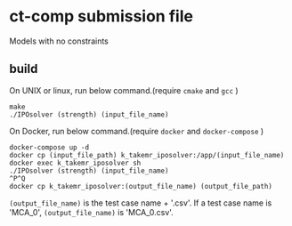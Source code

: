 # ct-comp submission file
Models with no constraints

## build

On UNIX or linux, run below command.(require `cmake` and `gcc` )

```
make
./IPOsolver (strength) (input_file_name)
```

On Docker, run below command.(require `docker` and `docker-compose` )

```
docker-compose up -d
docker cp (input_file_path) k_takemr_iposolver:/app/(input_file_name)
docker exec k_takemr_iposolver sh
./IPOsolver (strength) (input_file_name)
^P^Q
docker cp k_takemr_iposolver:(output_file_name) (output_file_path)
```

`(output_file_name)` is the test case name + '.csv'.
If a test case name is 'MCA_0', `(output_file_name)` is 'MCA_0.csv'. 